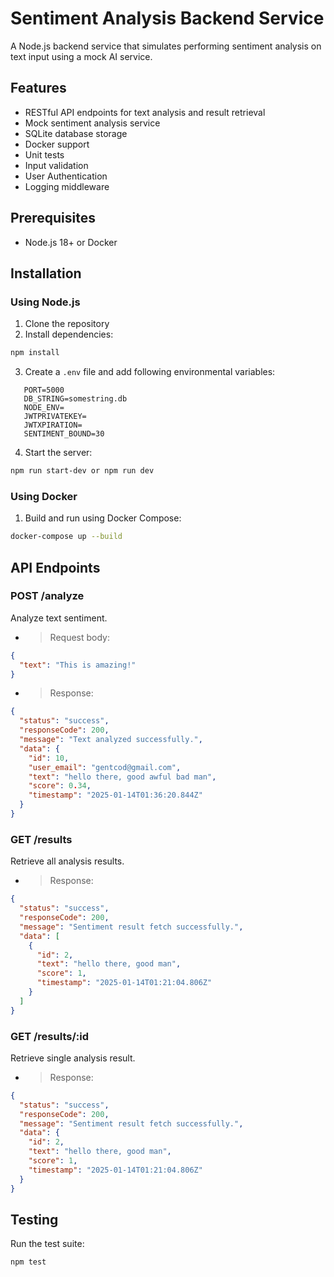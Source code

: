 # Sentiment Analysis Backend Service

A Node.js backend service that simulates performing sentiment analysis on text input using a mock AI service.

## Features

- RESTful API endpoints for text analysis and result retrieval
- Mock sentiment analysis service
- SQLite database storage
- Docker support
- Unit tests
- Input validation
- User Authentication
- Logging middleware

## Prerequisites

- Node.js 18+ or Docker

## Installation

### Using Node.js

1. Clone the repository
2. Install dependencies:

```bash
npm install
```

3. Create a `.env` file and add following environmental variables:

```
   PORT=5000
   DB_STRING=somestring.db
   NODE_ENV=
   JWTPRIVATEKEY=
   JWTXPIRATION=
   SENTIMENT_BOUND=30
```

4. Start the server:

```bash
npm run start-dev or npm run dev
```

### Using Docker

1. Build and run using Docker Compose:

```bash
docker-compose up --build
```

## API Endpoints

### POST /analyze

Analyze text sentiment.

- > Request body:

```json
{
  "text": "This is amazing!"
}
```

- > Response:

```json
{
  "status": "success",
  "responseCode": 200,
  "message": "Text analyzed successfully.",
  "data": {
    "id": 10,
    "user_email": "gentcod@gmail.com",
    "text": "hello there, good awful bad man",
    "score": 0.34,
    "timestamp": "2025-01-14T01:36:20.844Z"
  }
}
```

### GET /results

Retrieve all analysis results.

- > Response:

```json
{
  "status": "success",
  "responseCode": 200,
  "message": "Sentiment result fetch successfully.",
  "data": [
    {
      "id": 2,
      "text": "hello there, good man",
      "score": 1,
      "timestamp": "2025-01-14T01:21:04.806Z"
    }
  ]
}
```

### GET /results/:id

Retrieve single analysis result.

- > Response:

```json
{
  "status": "success",
  "responseCode": 200,
  "message": "Sentiment result fetch successfully.",
  "data": {
    "id": 2,
    "text": "hello there, good man",
    "score": 1,
    "timestamp": "2025-01-14T01:21:04.806Z"
  }
}
```

## Testing

Run the test suite:

```bash
npm test
```
